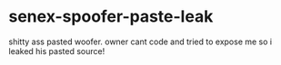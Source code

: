 # senex-spoofer-paste-leak
shitty ass pasted woofer. owner cant code and tried to expose me so i leaked his pasted source!
